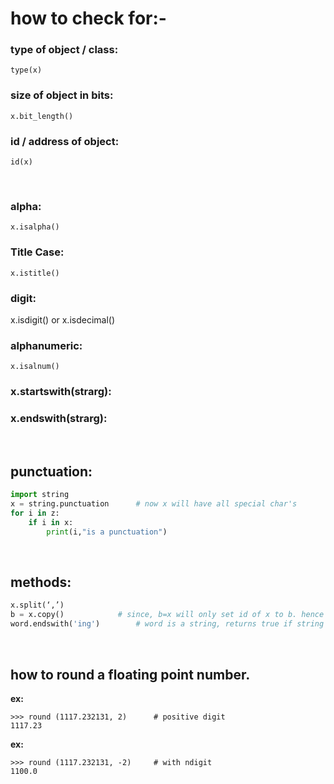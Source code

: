 # how to check for:-
 
### type of object / class:
	type(x)

### size of object in bits:
	x.bit_length() 
 
### id / address of object:
	id(x)
 
 
<br/>
 
 
### alpha:
	x.isalpha()

### Title Case:
	x.istitle() 

### digit:
x.isdigit() or x.isdecimal()


### alphanumeric:
	x.isalnum() 

### x.startswith(strarg):


### x.endswith(strarg):



<br/>

  
## punctuation:
```python
import string
x = string.punctuation		# now x will have all special char's
for i in z:
	if i in x:
		print(i,"is a punctuation")
```


<br/>


## methods:
```python
x.split(‘,’)
b = x.copy()			# since, b=x will only set id of x to b. hence necessary.
word.endswith('ing') 		# word is a string, returns true if string ends with…
```


<br/>


## how to round a floating point number.
<b>ex:</b> 
```
>>> round (1117.232131, 2)		# positive digit
1117.23
```

<b>ex:</b> 
```
>>> round (1117.232131, -2)		# with ndigit
1100.0
```




